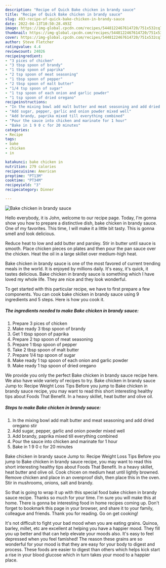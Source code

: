 ```yaml
---
description: "Recipe of Quick Bake chicken in brandy sauce"
title: "Recipe of Quick Bake chicken in brandy sauce"
slug: 493-recipe-of-quick-bake-chicken-in-brandy-sauce
date: 2022-04-13T10:50:28.493Z
image: https://img-global.cpcdn.com/recipes/5448122467614720/751x532cq70/bake-chicken-in-brandy-sauce-recipe-main-photo.jpg
thumbnail: https://img-global.cpcdn.com/recipes/5448122467614720/751x532cq70/bake-chicken-in-brandy-sauce-recipe-main-photo.jpg
cover: https://img-global.cpcdn.com/recipes/5448122467614720/751x532cq70/bake-chicken-in-brandy-sauce-recipe-main-photo.jpg
author: Steve Fletcher
ratingvalue: 4.4
reviewcount: 24026
recipeingredient:
- "3 pices of chicken"
- "3 tbsp spoon of brandy"
- "1 tbsp spoon of paprika"
- "2 tsp spoon of meat seasoning"
- "1 tbsp spoon of pepper"
- "2 tbsp spoon of malt butter"
- "1/4 tsp spoon of sugar"
- "1 tsp spoon of each onion and garlic powder"
- "1 tsp spoon of dried oregano"
recipeinstructions:
- "In the mixing bowl add malt butter and meat seasoning and add dried oregano stir"
- "Add sugar, pepper, garlic and onion powder mixed well"
- "Add brandy, paprika mixed till everything combined"
- "Pour the sauce into chicken and marinate for 1 hour"
- "Bake in 1 9 0 c for 20 minutes"
categories:
- Recipe
tags:
- bake
- chicken
- in

katakunci: bake chicken in 
nutrition: 279 calories
recipecuisine: American
preptime: "PT13M"
cooktime: "PT34M"
recipeyield: "3"
recipecategory: Dinner

---
```



![Bake chicken in brandy sauce](https://img-global.cpcdn.com/recipes/5448122467614720/751x532cq70/bake-chicken-in-brandy-sauce-recipe-main-photo.jpg)

Hello everybody, it is John, welcome to our recipe page. Today, I'm gonna show you how to prepare a distinctive dish, bake chicken in brandy sauce. One of my favorites. This time, I will make it a little bit tasty. This is gonna smell and look delicious.

Reduce heat to low and add butter and parsley. Stir in butter until sauce is smooth. Place chicken pieces on plates and then pour the pan sauce over the chicken. Heat the oil in a large skillet over medium-high heat.

Bake chicken in brandy sauce is one of the most favored of current trending meals in the world. It is enjoyed by millions daily. It's easy, it's quick, it tastes delicious. Bake chicken in brandy sauce is something which I have loved my whole life. They are nice and they look wonderful.


To get started with this particular recipe, we have to first prepare a few components. You can cook bake chicken in brandy sauce using 9 ingredients and 5 steps. Here is how you cook it.

<!--inarticleads1-->

##### The ingredients needed to make Bake chicken in brandy sauce:

1. Prepare 3 pices of chicken
1. Make ready 3 tbsp spoon of brandy
1. Get 1 tbsp spoon of paprika
1. Prepare 2 tsp spoon of meat seasoning
1. Prepare 1 tbsp spoon of pepper
1. Take 2 tbsp spoon of malt butter
1. Prepare 1/4 tsp spoon of sugar
1. Make ready 1 tsp spoon of each onion and garlic powder
1. Make ready 1 tsp spoon of dried oregano


We provide you only the perfect Bake chicken in brandy sauce recipe here. We also have wide variety of recipes to try. Bake chicken in brandy sauce Jump to: Recipe Weight Loss Tips Before you jump to Bake chicken in brandy sauce recipe, you may want to read this short interesting healthy tips about Foods That Benefit. In a heavy skillet, heat butter and olive oil. 

<!--inarticleads2-->

##### Steps to make Bake chicken in brandy sauce:

1. In the mixing bowl add malt butter and meat seasoning and add dried oregano stir
1. Add sugar, pepper, garlic and onion powder mixed well
1. Add brandy, paprika mixed till everything combined
1. Pour the sauce into chicken and marinate for 1 hour
1. Bake in 1 9 0 c for 20 minutes


Bake chicken in brandy sauce Jump to: Recipe Weight Loss Tips Before you jump to Bake chicken in brandy sauce recipe, you may want to read this short interesting healthy tips about Foods That Benefit. In a heavy skillet, heat butter and olive oil. Cook chicen on medium heat until lightly browned. Remove chicken and place in an ovenproof dish, then place this in the oven. Stir in mushrooms, onions, salt and brandy. 

So that is going to wrap it up with this special food bake chicken in brandy sauce recipe. Thanks so much for your time. I'm sure you will make this at home. There is gonna be interesting food in home recipes coming up. Don't forget to bookmark this page in your browser, and share it to your family, colleague and friends. Thank you for reading. Go on get cooking!

It's not difficult to fight your bad mood when you are eating grains. Quinoa, barley, millet, etc are excellent at helping you have a happier mood. They fill you up better and that can help elevate your moods also. It's easy to feel depressed when you feel famished! The reason these grains are so wonderful for your mood is that they are easy for your body to digest and process. These foods are easier to digest than others which helps kick start a rise in your blood glucose which in turn takes your mood to a happier place.
